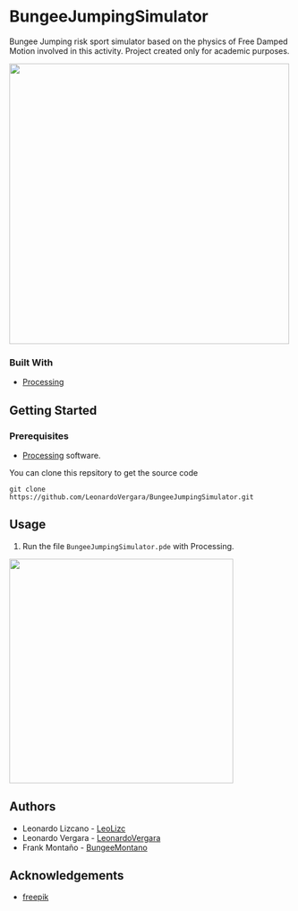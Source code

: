 # BungeeJumpingSimulator
Bungee Jumping risk sport simulator based on the physics of Free Damped Motion involved in this activity. Project created only for academic purposes.

<img src="https://raw.githubusercontent.com/LeonardoVergara/BungeeJumpingSimulator/main/.github/images/simul.png" height="500">

### Built With

 - [Processing](https://processing.org)

## Getting Started
### Prerequisites

 - [Processing](https://processing.org/download) software.

You can clone this repsitory to get the source code

    git clone https://github.com/LeonardoVergara/BungeeJumpingSimulator.git

## Usage

 1. Run the file `BungeeJumpingSimulator.pde` with Processing.
 <img src="https://raw.githubusercontent.com/LeonardoVergara/BungeeJumpingSimulator/main/.github/images/params.png" height="400">

## Authors

 - Leonardo Lizcano - [LeoLizc](https://github.com/LeoLizc)
 - Leonardo Vergara - [LeonardoVergara](https://github.com/LeonardoVergara)
 - Frank Montaño - [BungeeMontano](https://github.com/BungeeMontano)

## Acknowledgements

 - [freepik](https://freepik.com)
